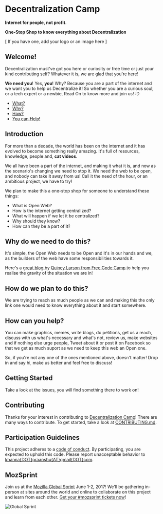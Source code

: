 # Decentralization Camp

**Internet for people, not profit.**

**One-Stop Shop to know everything about Decentralization**

[ If you have one, add your logo or an image here ]

## Welcome!

Decentralization must've got you here or curiosity or free time or just your kind contributing self? Whatever it is, we are glad that you're here!

**We need you!**
Yes, **you!**
Why?
Because you are a part of the internet and we want you to help us Decentralize it! So whether you are a curious soul, or a tech expert or a newbie, Read On to know more and join us! :D

- [ What? ](##introduction)
- [ Why? ](##why-do-we-need-to-do-this?)
- [ How? ](##How-do-we-plan-to-do-this?)
- [ You can Help! ](##How-can-you-help?)

## Introduction
For more than a decade, the world has been on the internet and it has evolved to become something really amazing. It's full of resources, knowledge, people and, **cat videos**.

We all have been a part of the internet, and making it what it is, and now as the scenario's changing we need to stop it. We need the web to be open, and nobody can take it away from us! Call it the need of the hour, or an ambitious project, we have to try!

We plan to make this a one-stop shop for someone to understand these things:

- What is Open Web?
- How is the internet getting centralized?
- What will happen if we let it be centralized?
- Why should they know?
- How can they be a part of it?

## Why do we need to do this?
It's simple, the Open Web needs to be Open and it's in our hands and we, as the builders of the web have some responsibilities towards it.

Here's a [ great blog ](https://medium.freecodecamp.com/inside-the-invisible-war-for-the-open-internet-dd31a29a3f08) by [ Quincy Larson from Free Code Camp ](https://medium.freecodecamp.com/@quincylarson) to help you realise the gravity of the situation we are in!

## How do we plan to do this?

We are trying to reach as much people as we can and making this the only link one would need to know everything about it and start somewhere.

## How can you help?

You can make graphics, memes, write blogs, do petitions, get us a reach, discuss with us what's necessary and what's not, review us, make websites and if nothing else urge people, Tweet about it or post it on Facebook so that we get as much suport as we need to keep this web an Open one.

So, if you're not any one of the ones mentioned above, doesn't matter! Drop in and say hi, make us better and feel free to discuss!

## Getting Started

Take a look at the issues, you will find something there to work on!

## Contributing

Thanks for your interest in contributing to [Decentralization Camp](https://github.com/pransh15/decentralization-camp/)! There are many ways to contribute. To get started, take a look at [CONTRIBUTING.md](CONTRIBUTING.md).

## Participation Guidelines

This project adheres to a [code of conduct](CODE_OF_CONDUCT.md). By participating, you are expected to uphold this code. Please report unacceptable behavior to [khanna{DOT}praanshu{AT}gmail{DOT}com](mailto:khanna.praanshu@gmail.com).

## MozSprint

Join us at the [Mozilla Global Sprint](http://mozilla.github.io/global-sprint/) June 1-2, 2017! We'll be gathering in-person at sites around the world and online to collaborate on this project and learn from each other. [Get your #mozsprint tickets now](http://mozilla.github.io/global-sprint/)!

![Global Sprint](https://cloud.githubusercontent.com/assets/617994/24632585/b2b07dcc-1892-11e7-91cf-f9e473187cf7.png)
